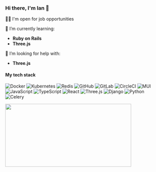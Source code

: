 ### Hi there, I'm Ian 👋

👨‍💻 I'm open for job opportunities

🌱 I’m currently learning:
- **Ruby on Rails**
- **Three.js**

🤔 I’m looking for help with:
- **Three.js**

<!--

- 🔭 I’m currently working on ...
- 👯 I’m looking to collaborate on ...
- 🤔 I’m looking for help with ...
- 💬 Ask me about ...
- 📫 How to reach me: ...
- 😄 Pronouns: ...
- ⚡ Fun fact: ...
-->

#### My tech stack
![Docker](https://img.shields.io/badge/docker%20-%230db7ed.svg?&style=for-the-badge&logo=docker&logoColor=white)
![Kubernetes](https://img.shields.io/badge/kubernetes%20-%23326de6.svg?&style=for-the-badge&logo=kubernetes&logoColor=white)
![Redis](https://img.shields.io/badge/redis%20-%23dc382c.svg?&style=for-the-badge&logo=redis&logoColor=white)
![GitHub](https://img.shields.io/badge/github%20-%23121011.svg?&style=for-the-badge&logo=github&logoColor=white)
![GitLab](https://img.shields.io/badge/gitlab%20-%23181717.svg?&style=for-the-badge&logo=gitlab&logoColor=white)
![CircleCI](https://img.shields.io/badge/circleci%20-%23049b4a.svg?&style=for-the-badge&logo=circleci&logoColor=white)
![MUI](https://img.shields.io/badge/mui%20-%23007fff.svg?&style=for-the-badge&logo=mui&logoColor=white)
![JavaScript](https://img.shields.io/badge/javascript%20-%23323330.svg?&style=for-the-badge&logo=javascript&logoColor=%23F7DF1E)
![TypeScript](https://img.shields.io/badge/typescript%20-%233178c6.svg?&style=for-the-badge&logo=typescript&logoColor=white)
![React](https://img.shields.io/badge/react%20-%23282c34.svg?&style=for-the-badge&logo=react&logoColor=%2361dafb)
![Three.js](https://img.shields.io/badge/three.js%20-%23222222.svg?&style=for-the-badge&logo=threedotjs&logoColor=white)
![Django](https://img.shields.io/badge/django%20-%230c4b33.svg?&style=for-the-badge&logo=django&logoColor=white)
![Python](https://img.shields.io/badge/python%20-%231e415e.svg?&style=for-the-badge&logo=python&logoColor=white)
![Celery](https://img.shields.io/badge/celery%20-%23b6de64.svg?&style=for-the-badge&logo=celery&logoColor=white)

<div>
    <img src="https://media.giphy.com/media/NTur7XlVDUdqM/giphy.gif" width="400" height="200"/>
</div>
